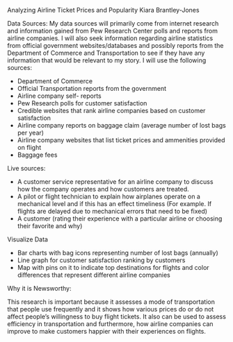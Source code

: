 Analyzing Airline Ticket Prices and Popularity
Kiara Brantley-Jones

Data Sources: My data sources will primarily come from internet research and information gained from Pew Research Center polls and reports from airline companies. I will also seek information regarding airline statistics from official government websites/databases and possibly reports from the Department of Commerce and Transportation to see if they have any information that would be relevant to my story. I will use the following sources:


* Department of Commerce
* Official Transportation reports from the government
* Airline company self- reports
* Pew Research polls for customer satisfaction
* Credible websites that rank airline companies based on customer satisfaction
* Airline company reports on baggage claim (average number of lost bags per year)
* Airline company websites that list ticket prices and ammenities provided on flight
* Baggage fees


Live sources:
* A customer service representative for an airline company to discuss how the company operates and how customers are treated.
* A pilot or flight technician to explain how airplanes operate on a mechanical level and if this has an effect timeliness (For example. If flights are delayed due to mechanical errors that need to be fixed)
* A customer (rating their experience with a particular airline or choosing their favorite and why)


Visualize Data
* Bar charts with bag icons representing number of lost bags (annually)
* Line graph for customer satisfaction ranking by customers
* Map with pins on it to indicate top destinations for flights and color differences that represent different airline companies


Why it is Newsworthy:

This research is important because it assesses a mode of transportation that people use frequently and it shows how various prices do or do not affect people’s willingness to buy flight tickets. It also can be used to assess efficiency in transportation and furthermore, how airline companies can improve to make customers happier with their experiences on flights.

